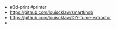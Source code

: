 - #3d-print #printer
- https://github.com/louiscklaw/smartknob
- https://github.com/louiscklaw/DIY-fume-extractor
-